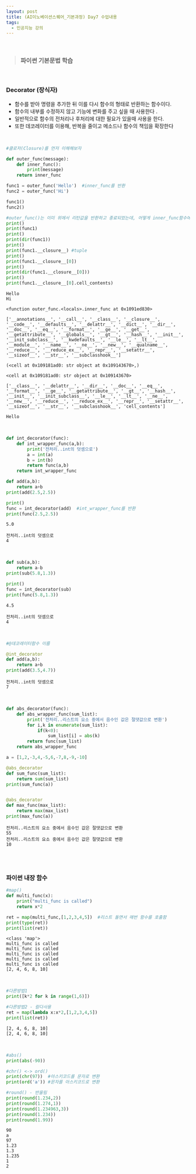 ```yaml
---
layout: post
title: (AI이노베이션스퀘어_기본과정) Day7 수업내용
tags:
  - 인공지능 강의
---
```


<br>

> ### 파이썬 기본문법 학습 

<br>

### Decorator (장식자)

- 함수를 받아 명령을 추가한 뒤 이를 다시 함수의 형태로 반환하는 함수이다.
- 함수의 내부를 수정하지 않고 기능에 변화를 주고 싶을 때 사용한다 .
- 일반적으로 함수의 전처리나 후처리에 대한 필요가 있을때 사용을 한다.
- 또한 데코레이터를 이용해, 반복을 줄이고 메소드나 함수의 책임을 확장한다

<br>


```python
#클로저(Closure)를 먼저 이해해보자

def outer_func(message):
    def inner_func():
        print(message)
    return inner_func

func1 = outer_func('Hello')  #inner_func를 반환
func2 = outer_func('Hi')

func1()  
func2()

#outer_func()는 이미 위에서 리턴값을 반환하고 종료되었는데, 어떻게 inner_func함수에서 outer_func함수의 매개변수인 message를 참조했을까 
print()
print(func1) 
print()
print(dir(func1))
print()
print(func1.__closure__) #tuple
print()
print(func1.__closure__[0])
print()
print(dir(func1.__closure__[0]))
print()
print(func1.__closure__[0].cell_contents)
```

    Hello
    Hi
    
    <function outer_func.<locals>.inner_func at 0x1091ed830>
    
    ['__annotations__', '__call__', '__class__', '__closure__', '__code__', '__defaults__', '__delattr__', '__dict__', '__dir__', '__doc__', '__eq__', '__format__', '__ge__', '__get__', '__getattribute__', '__globals__', '__gt__', '__hash__', '__init__', '__init_subclass__', '__kwdefaults__', '__le__', '__lt__', '__module__', '__name__', '__ne__', '__new__', '__qualname__', '__reduce__', '__reduce_ex__', '__repr__', '__setattr__', '__sizeof__', '__str__', '__subclasshook__']
    
    (<cell at 0x109181ad0: str object at 0x109143670>,)
    
    <cell at 0x109181ad0: str object at 0x109143670>
    
    ['__class__', '__delattr__', '__dir__', '__doc__', '__eq__', '__format__', '__ge__', '__getattribute__', '__gt__', '__hash__', '__init__', '__init_subclass__', '__le__', '__lt__', '__ne__', '__new__', '__reduce__', '__reduce_ex__', '__repr__', '__setattr__', '__sizeof__', '__str__', '__subclasshook__', 'cell_contents']
    
    Hello

<br>

```python
def int_decorator(func):
    def int_wrapper_func(a,b):
        print('전처리..int의 덧셈으로')
        a = int(a)
        b = int(b)
        return func(a,b)
    return int_wrapper_func
```


```python
def add(a,b):
    return a+b
print(add(2.5,2.5))

print()
func = int_decorator(add)  #int_wrapper_func를 반환
print(func(2.5,2.5))
```

    5.0
    
    전처리..int의 덧셈으로
    4

<br>

```python
def sub(a,b):
    return a-b
print(sub(5.8,1.3))

print()
func = int_decorator(sub)
print(func(5.8,1.3))
```

    4.5
    
    전처리..int의 덧셈으로
    4

<br>

```python
#@데코레이터함수 이름   

@int_decorator
def add(a,b):
    return a+b
print(add(3.5,4.7))
```

    전처리..int의 덧셈으로
    7

<br>

```python
def abs_decorator(func):
    def abs_wrapper_func(sum_list):
        print('전처리..리스트의 요소 중에서 음수인 값은 절댓값으로 변환')
        for i,k in enumerate(sum_list):
            if(k<0):
                sum_list[i] = abs(k)
        return func(sum_list)
    return abs_wrapper_func

a = [1,2,-3,4,-5,6,-7,8,-9,-10]

@abs_decorator
def sum_func(sum_list):  
    return sum(sum_list)
print(sum_func(a))


@abs_decorator
def max_func(max_list):
    return max(max_list)
print(max_func(a))
```

    전처리..리스트의 요소 중에서 음수인 값은 절댓값으로 변환
    55
    전처리..리스트의 요소 중에서 음수인 값은 절댓값으로 변환
    10

<br>

<br>

### 파이썬 내장 함수 


```python
#map()
def multi_func(x):
    print("multi_func is called")
    return x*2

ret = map(multi_func,[1,2,3,4,5])  #리스트 돌면서 매번 함수를 호출함
print(type(ret))
print(list(ret))
```

    <class 'map'>
    multi_func is called
    multi_func is called
    multi_func is called
    multi_func is called
    multi_func is called
    [2, 4, 6, 8, 10]

<br>

```python
#다른방법1
print([k*2 for k in range(1,6)])

#다른방법2 - 람다사용
ret = map(lambda x:x*2,[1,2,3,4,5])  
print(list(ret))
```

    [2, 4, 6, 8, 10]
    [2, 4, 6, 8, 10]

<br>

```python
#abs()
print(abs(-90))

#chr() <-> ord()
print(chr(97))  #아스키코드를 문자로 변환
print(ord('a')) #문자를 아스키코드로 변환

#round() - 반올림
print(round(1.234,2))
print(round(1.274,1))
print(round(1.234963,3))
print(round(1.234))
print(round(1.99))
```

    90
    a
    97
    1.23
    1.3
    1.235
    1
    2

